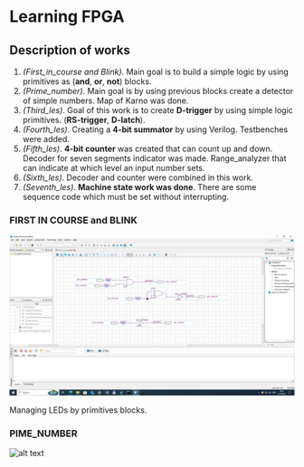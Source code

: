 # Learning FPGA 
## Description of works
1.  *(First_in_course and Blink)*. Main goal is to build a simple logic by using primitives as (__and__, __or__, __not__) blocks. 
2.  *(Prime_number)*. Main goal is by using previous blocks create a detector of simple numbers. Map of Karno was done. 
3.  *(Third_les)*. Goal of this work is to create __D-trigger__ by using simple logic primitives. (__RS-trigger__, __D-latch__).
4.  *(Fourth_les)*. Creating a __4-bit summator__ by using Verilog. Testbenches were added.
5.  *(Fifth_les)*. __4-bit counter__ was created that can count up and down. Decoder for seven segments indicator was made. Range_analyzer that can indicate at which level an input number sets.
6.  *(Sixth_les)*. Decoder and counter were combined in this work.
7.  *(Seventh_les)*. __Machine state work was done__. There are some sequence code which must be set without interrupting.

### FIRST IN COURSE and BLINK

![alt text](images/first_in_curse.png)
   

Managing LEDs by primitives blocks.


### PIME_NUMBER
![alt text](images/prime_number.png)
